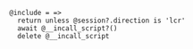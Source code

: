     @include = =>
      return unless @session?.direction is 'lcr'
      await @__incall_script?()
      delete @__incall_script
